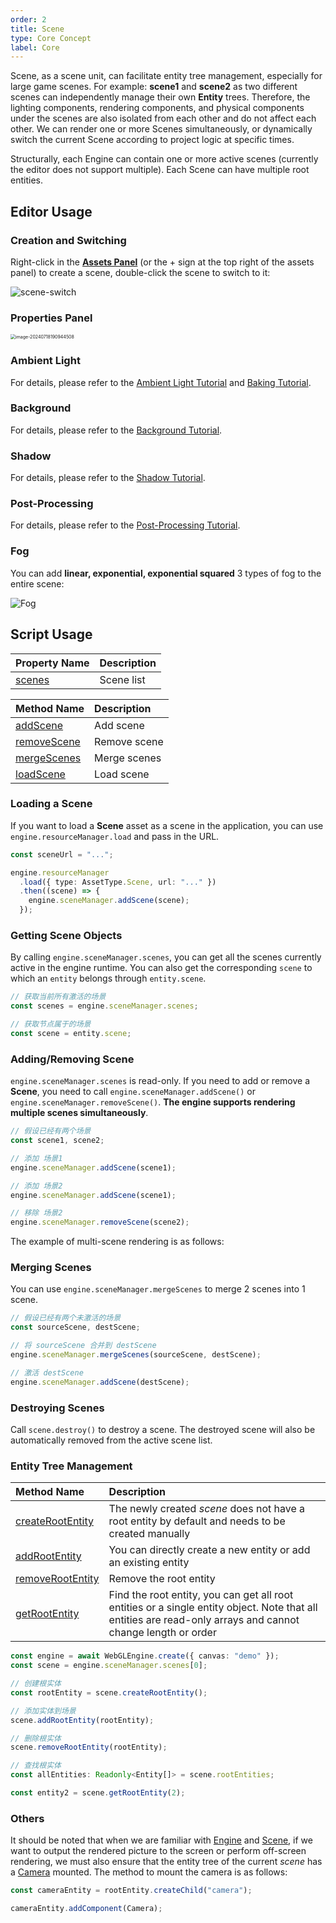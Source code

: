 ```yaml
---
order: 2
title: Scene
type: Core Concept
label: Core
---
```


Scene, as a scene unit, can facilitate entity tree management, especially for large game scenes. For example: **scene1** and **scene2** as two different scenes can independently manage their own **Entity** trees. Therefore, the lighting components, rendering components, and physical components under the scenes are also isolated from each other and do not affect each other. We can render one or more Scenes simultaneously, or dynamically switch the current Scene according to project logic at specific times.

Structurally, each Engine can contain one or more active scenes (currently the editor does not support multiple). Each Scene can have multiple root entities.

## Editor Usage

### Creation and Switching

Right-click in the **[Assets Panel](/en/docs/assets/interface)** (or the + sign at the top right of the assets panel) to create a scene, double-click the scene to switch to it:

![scene-switch](https://gw.alipayobjects.com/zos/OasisHub/eef870a7-2630-4f74-8c0e-478696a553b0/2024-03-19%25252018.04.02.gif)

### Properties Panel

<img src="https://gw.alipayobjects.com/zos/OasisHub/2eaad4b1-d3e3-4c17-ae7f-58b488cd3606/image-20240718190944508.png" alt="image-20240718190944508" style="zoom:50%;" />

### Ambient Light

For details, please refer to the [Ambient Light Tutorial](/en/docs/graphics/light/ambient/) and [Baking Tutorial](/en/docs/graphics/light/bake/).

### Background

For details, please refer to the [Background Tutorial](/en/docs/graphics/background/background/).

### Shadow

For details, please refer to the [Shadow Tutorial](/en/docs/graphics/light/shadow/).

### Post-Processing

For details, please refer to the [Post-Processing Tutorial](/en/docs/graphics/postProcess/postProcess/).

### Fog

You can add **linear, exponential, exponential squared** 3 types of fog to the entire scene:

![Fog](https://gw.alipayobjects.com/zos/OasisHub/224fbc16-e60c-47ca-845b-5f7c09563c83/2024-03-19%25252018.08.23.gif)


## Script Usage

| Property Name                                 | Description |
| :-------------------------------------------- | :---------- |
| [scenes](/apis/core/#SceneManager-scenes)  | Scene list  |

| Method Name                                           | Description |
| :--------------------------------------------------- | :---------- |
| [addScene](/apis/core/#SceneManager-addScene)       | Add scene   |
| [removeScene](/apis/core/#SceneManager-removeScene) | Remove scene|
| [mergeScenes](/apis/core/#SceneManager-mergeScenes) | Merge scenes|
| [loadScene](/apis/core/#SceneManager-loadScene)     | Load scene  |

### Loading a Scene

If you want to load a **Scene** asset as a scene in the application, you can use `engine.resourceManager.load` and pass in the URL.

```typescript
const sceneUrl = "...";

engine.resourceManager
  .load({ type: AssetType.Scene, url: "..." })
  .then((scene) => {
    engine.sceneManager.addScene(scene);
  });
```

### Getting Scene Objects

By calling `engine.sceneManager.scenes`, you can get all the scenes currently active in the engine runtime. You can also get the corresponding `scene` to which an `entity` belongs through `entity.scene`.

```typescript
// 获取当前所有激活的场景
const scenes = engine.sceneManager.scenes;

// 获取节点属于的场景
const scene = entity.scene;
```

### Adding/Removing Scene

`engine.sceneManager.scenes` is read-only. If you need to add or remove a **Scene**, you need to call `engine.sceneManager.addScene()` or `engine.sceneManager.removeScene()`. **The engine supports rendering multiple scenes simultaneously**.

```typescript
// 假设已经有两个场景
const scene1, scene2;

// 添加 场景1
engine.sceneManager.addScene(scene1);

// 添加 场景2
engine.sceneManager.addScene(scene1);

// 移除 场景2
engine.sceneManager.removeScene(scene2);
```

The example of multi-scene rendering is as follows:

<playground src="multi-scene.ts"></playground>

### Merging Scenes

You can use `engine.sceneManager.mergeScenes` to merge 2 scenes into 1 scene.

```typescript
// 假设已经有两个未激活的场景
const sourceScene, destScene;

// 将 sourceScene 合并到 destScene
engine.sceneManager.mergeScenes(sourceScene, destScene);

// 激活 destScene
engine.sceneManager.addScene(destScene);
```

### Destroying Scenes

Call `scene.destroy()` to destroy a scene. The destroyed scene will also be automatically removed from the active scene list.

### Entity Tree Management

| Method Name                                              | Description                                                                                                 |
| :------------------------------------------------------- | :---------------------------------------------------------------------------------------------------------- |
| [createRootEntity](/apis/core/#Scene-createRootEntity) | The newly created _scene_ does not have a root entity by default and needs to be created manually            |
| [addRootEntity](/apis/core/#Scene-addRootEntity)       | You can directly create a new entity or add an existing entity                                               |
| [removeRootEntity](/apis/core/#Scene-removeRootEntity) | Remove the root entity                                                                                       |
| [getRootEntity](/apis/core/#Scene-getRootEntity)       | Find the root entity, you can get all root entities or a single entity object. Note that all entities are read-only arrays and cannot change length or order |

```typescript
const engine = await WebGLEngine.create({ canvas: "demo" });
const scene = engine.sceneManager.scenes[0];

// 创建根实体
const rootEntity = scene.createRootEntity();

// 添加实体到场景
scene.addRootEntity(rootEntity);

// 删除根实体
scene.removeRootEntity(rootEntity);

// 查找根实体
const allEntities: Readonly<Entity[]> = scene.rootEntities;

const entity2 = scene.getRootEntity(2);
```

### Others

It should be noted that when we are familiar with [Engine](/apis/core/#Engine) and [Scene](/apis/core/#Scene), if we want to output the rendered picture to the screen or perform off-screen rendering, we must also ensure that the entity tree of the current _scene_ has a [Camera](/apis/core/#Camera) mounted. The method to mount the camera is as follows:

```typescript
const cameraEntity = rootEntity.createChild("camera");

cameraEntity.addComponent(Camera);
```
```

